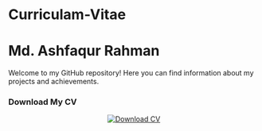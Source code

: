 # Curriculam-Vitae
# Md. Ashfaqur Rahman

Welcome to my GitHub repository! Here you can find information about my projects and achievements.

### Download My CV

<div align="center">
  <a href="CV_of _Ashfaqur Rahman.pdf" download>
    <img src="https://img.shields.io/badge/Download-CV-blue?style=for-the-badge" alt="Download CV">
  </a>
</div>

